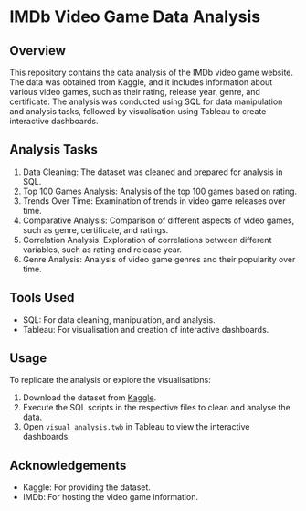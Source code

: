 # IMDb Video Game Data Analysis

## Overview
This repository contains the data analysis of the IMDb video game website. The data was obtained from Kaggle, and it includes information about various video games, such as their rating, release year, genre, and certificate. The analysis was conducted using SQL for data manipulation and analysis tasks, followed by visualisation using Tableau to create interactive dashboards.

## Analysis Tasks
1. Data Cleaning: The dataset was cleaned and prepared for analysis in SQL.
2. Top 100 Games Analysis: Analysis of the top 100 games based on rating.
3. Trends Over Time: Examination of trends in video game releases over time.
4. Comparative Analysis: Comparison of different aspects of video games, such as genre, certificate, and ratings.
5. Correlation Analysis: Exploration of correlations between different variables, such as rating and release year.
6. Genre Analysis: Analysis of video game genres and their popularity over time.

## Tools Used
- SQL: For data cleaning, manipulation, and analysis.
- Tableau: For visualisation and creation of interactive dashboards.

## Usage
To replicate the analysis or explore the visualisations:
1. Download the dataset from [Kaggle](https://www.kaggle.com/datasets/muhammadadiltalay/imdb-video-games).
2. Execute the SQL scripts in the respective files to clean and analyse the data.
3. Open `visual_analysis.twb` in Tableau to view the interactive dashboards.

## Acknowledgements
- Kaggle: For providing the dataset.
- IMDb: For hosting the video game information.
